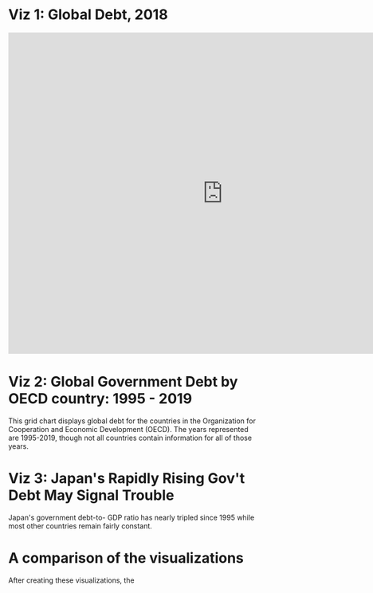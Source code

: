 # Viz 1: Global Debt, 2018 
<iframe src="https://data.oecd.org/chart/69u6" width="860" height="645" style="border: 0" mozallowfullscreen="true" webkitallowfullscreen="true" allowfullscreen="true"><a href="https://data.oecd.org/chart/69u6" target="_blank">OECD Chart: General government debt, Total, % of GDP, 2018</a></iframe>


# Viz 2: Global Government Debt by OECD country: 1995 - 2019

This grid chart displays global debt for the countries in the Organization for Cooperation and Economic Development (OECD). The years represented are 1995-2019, though not all countries contain information for all of those years.

<div class="flourish-embed flourish-chart" data-src="visualisation/4258350"><script src="https://public.flourish.studio/resources/embed.js"></script></div>

# Viz 3: Japan's Rapidly Rising Gov't Debt May Signal Trouble
Japan's government debt-to- GDP ratio has nearly tripled since 1995 while most other countries remain fairly constant.
<div class="flourish-embed flourish-scatter" data-src="visualisation/4266725"><script src="https://public.flourish.studio/resources/embed.js"></script></div>

# A comparison of the visualizations
After creating these visualizations, the 
